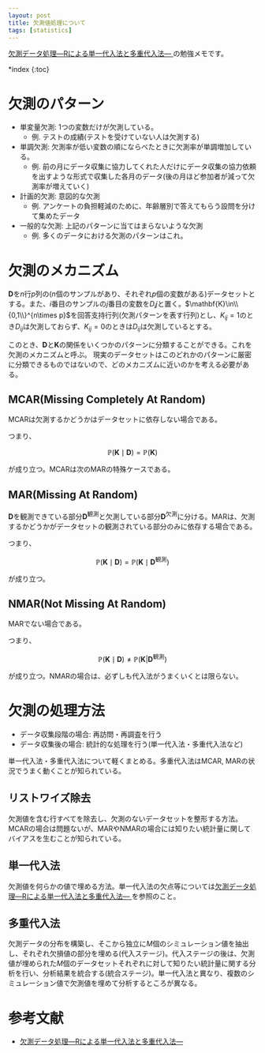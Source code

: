 ```yaml
---
layout: post
title: 欠測値処理について
tags: [statistics]
---
```


[欠測データ処理―Rによる単一代入法と多重代入法― ](https://www.kyoritsu-pub.co.jp/bookdetail/9784320112568)の勉強メモです。

*index
{:toc}

# 欠測のパターン

- 単変量欠測: 1つの変数だけが欠測している。
  - 例. テストの成績(テストを受けていない人は欠測する)
- 単調欠測: 欠測率が低い変数の順にならべたときに欠測率が単調増加している。
  - 例. 前の月にデータ収集に協力してくれた人だけにデータ収集の協力依頼を出すような形式で収集した各月のデータ(後の月ほど参加者が減って欠測率が増えていく)
- 計画的欠測: 意図的な欠測
  - 例. アンケートの負担軽減のために、年齢層別で答えてもらう設問を分けて集めたデータ
- 一般的な欠測: 上記のパターンに当てはまらないような欠測
  - 例. 多くのデータにおける欠測のパターンはこれ。

# 欠測のメカニズム

$\mathbf{D}$を$n$行$p$列の($n$個のサンプルがあり、それぞれ$p$個の変数がある)データセットとする。また、$i$番目のサンプルの$j$番目の変数を$D_ij$と置く。$\mathbf{K}\in\\{0,1\\}^{n\times p}$を回答支持行列(欠測パターンを表す行列)とし、$K_{ij}=1$のとき$D_{ij}$は欠測しておらず、$K_{ij}=0$のときは$D_{ij}$は欠測しているとする。

このとき、$\mathbf{D}$と$\mathbf{K}$の関係をいくつかのパターンに分類することができる。これを欠測のメカニズムと呼ぶ。
現実のデータセットはこのどれかのパターンに厳密に分類できるものではないので、どのメカニズムに近いのかを考える必要がある。

## MCAR(Missing Completely At Random)

MCARは欠測するかどうかはデータセットに依存しない場合である。

つまり、

$$
\mathbb{P}(\mathbf{K}\mid\mathbf{D})=\mathbb{P}(\mathbf{K})
$$

が成り立つ。MCARは次のMARの特殊ケースである。

## MAR(Missing At Random)

$\mathbf{D}$を観測できている部分$\mathbf{D}^{\text{観測}}$と欠測している部分$\mathbf{D}^{\text{欠測}}$に分ける。MARは、欠測するかどうかがデータセットの観測されている部分のみに依存する場合である。

つまり、

$$
\mathbb{P}(\mathbf{K}\mid\mathbf{D})=\mathbb{P}(\mathbb{\mathbf{K}\mid\mathbf{D}^{\text{観測}}})
$$

が成り立つ。

## NMAR(Not Missing At Random)

MARでない場合である。

つまり、

$$
\mathbb{P}(\mathbf{K}\mid\mathbf{D})\neq\mathbb{P}(\mathbf{K}|\mathbf{D}^{\text{観測}}) 
$$

が成り立つ。NMARの場合は、必ずしも代入法がうまくいくとは限らない。

# 欠測の処理方法

- データ収集段階の場合: 再訪問・再調査を行う
- データ収集後の場合: 統計的な処理を行う(単一代入法・多重代入法など)

単一代入法・多重代入法について軽くまとめる。多重代入法はMCAR, MARの状況でうまく動くことが知られている。

## リストワイズ除去
欠測値を含む行すべてを除去し、欠測のないデータセットを整形する方法。MCARの場合は問題ないが、MARやNMARの場合には知りたい統計量に関してバイアスを生むことが知られている。

## 単一代入法
欠測値を何らかの値で埋める方法。単一代入法の欠点等については[欠測データ処理―Rによる単一代入法と多重代入法― ](https://www.kyoritsu-pub.co.jp/bookdetail/9784320112568)を参照のこと。

## 多重代入法
欠測データの分布を構築し、そこから独立に$M$個のシミュレーション値を抽出し、それぞれ欠損値の部分を埋める(代入ステージ)。代入ステージの後は、欠測値が埋められた$M$個のデータセットそれぞれに対して知りたい統計量に関する分析を行い、分析結果を統合する(統合ステージ)。単一代入法と異なり、複数のシミュレーション値で欠測値を埋めて分析するところが異なる。

# 参考文献

- [欠測データ処理―Rによる単一代入法と多重代入法― ](https://www.kyoritsu-pub.co.jp/bookdetail/9784320112568)
